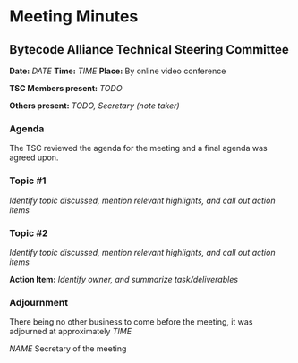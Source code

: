 # Meeting Minutes
## Bytecode Alliance Technical Steering Committee
**Date:**  *DATE*
**Time:** *TIME*
**Place:** By online video conference

**TSC Members present:**
*TODO*

**Others present:**
*TODO, Secretary (note taker)*

### Agenda
The TSC reviewed the agenda for the meeting and a final agenda was agreed upon.

### Topic #1
*Identify topic discussed, mention relevant highlights, and call out action items*

### Topic #2
*Identify topic discussed, mention relevant highlights, and call out action items*

**Action Item:** *Identify owner, and summarize task/deliverables*

### Adjournment
There being no other business to come before the meeting, it was adjourned at approximately *TIME*

*NAME*
Secretary of the meeting

